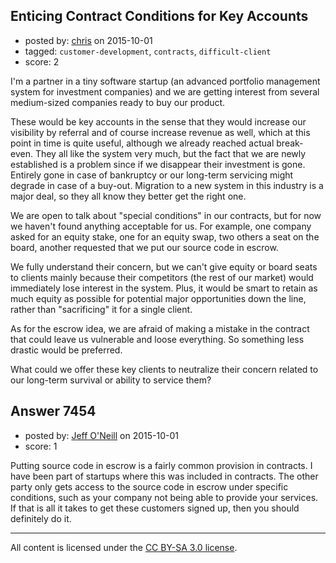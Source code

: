 ## Enticing Contract Conditions for Key Accounts

- posted by: [chris](https://stackexchange.com/users/918649/chris) on 2015-10-01
- tagged: `customer-development`, `contracts`, `difficult-client`
- score: 2

<p>I'm a partner in a tiny software startup (an advanced portfolio management system for investment companies) and we are getting interest from several medium-sized companies ready to buy our product.</p>

<p>These would be key accounts in the sense that they would increase our visibility by referral and of course increase revenue as well, which at this point in time is quite useful, although we already reached actual break-even. They all like the system very much, but the fact that we are newly established is a problem since if we disappear their investment is gone. Entirely gone in case of bankruptcy or our long-term servicing might degrade in case of a buy-out. Migration to a new system in this industry is a major deal, so they all know they better get the right one.</p>

<p>We are open to talk about "special conditions" in our contracts, but for now we haven't found anything acceptable for us. For example, one company asked for an equity stake, one for an equity swap, two others a seat on the board, another requested that we put our source code in escrow.</p>

<p>We fully understand their concern, but we can't give equity or board seats to clients mainly because their competitors (the rest of our market) would immediately lose interest in the system. Plus, it would be smart to retain as much equity as possible for potential major opportunities down the line, rather than "sacrificing" it for a single client.</p>

<p>As for the escrow idea, we are afraid of making a mistake in the contract that could leave us vulnerable and loose everything. So something less drastic would be preferred.</p>

<p>What could we offer these key clients to neutralize their concern related to our long-term survival or ability to service them?</p>



## Answer 7454

- posted by: [Jeff O'Neill](https://stackexchange.com/users/46273/jeff-o-neill) on 2015-10-01
- score: 1

<p>Putting source code in escrow is a fairly common provision in contracts.  I have been part of startups where this was included in contracts.  The other party only gets access to the source code in escrow under specific conditions, such as your company not being able to provide your services.  If that is all it takes to get these customers signed up, then you should definitely do it.</p>




---

All content is licensed under the [CC BY-SA 3.0 license](https://creativecommons.org/licenses/by-sa/3.0/).
